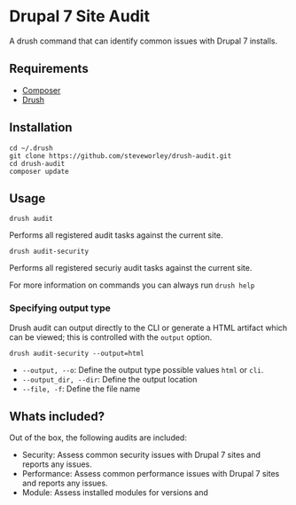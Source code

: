 # Drupal 7 Site Audit

A drush command that can identify common issues with Drupal 7 installs.

## Requirements
- [Composer](https://getcomposer.org/)
- [Drush](http://docs.drush.org/en/master/install/)

## Installation
```
cd ~/.drush
git clone https://github.com/steveworley/drush-audit.git
cd drush-audit
composer update
```

## Usage


```
drush audit
```
Performs all registered audit tasks against the current site.

```
drush audit-security
```
Performs all registered securiy audit tasks against the current site.

For more information on commands you can always run `drush help`

### Specifying output type

Drush audit can output directly to the CLI or generate a HTML artifact which can be viewed; this is controlled with the `output` option.

```
drush audit-security --output=html
```

- `--output, --o`: Define the output type possible values `html` or `cli`.
- `--output_dir, --dir`: Define the output location
- `--file, -f`: Define the file name

## Whats included?

Out of the box, the following audits are included:

- Security: Assess common security issues with Drupal 7 sites and reports any issues.
- Performance: Assess common performance issues with Drupal 7 sites and reports any issues.
- Module: Assess installed modules for versions and
